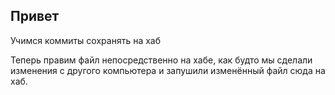 ## Привет

Учимся коммиты сохранять на хаб

Теперь правим файл непосредственно на хабе, как будто мы сделали изменения с другого компьютера и запушили изменённый файл сюда на хаб.
